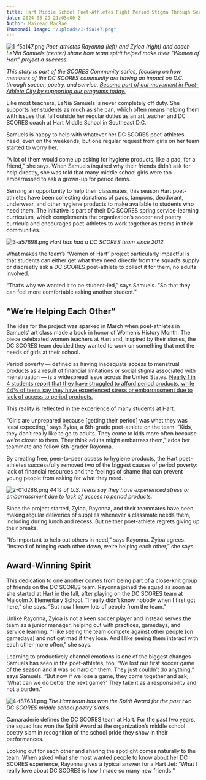 ```yaml
---
title: Hart Middle School Poet-Athletes Fight Period Stigma Through Service Learning
date: 2024-05-29 21:05:00 Z
Author: Mairead MacRae
Thumbnail Image: "/uploads/1-f5a147.png"
---
```


![1-f5a147.png](/uploads/1-f5a147.png)
*Poet-athletes Rayonna (left) and Zyioa (right) and coach LeNia Samuels (center) share how team spirit helped make their "Women of Hart" project a success.*




















*This story is part of the SCORES Community series, focusing on how members of the DC SCORES community are having an impact on D.C. through soccer, poetry, and service. [Become part of our movement in Poet-Athlete City by supporting our programs today.](https://give.dcscores.org/campaign/dc-scores-spring-giving/c585978)*

Like most teachers, LeNia Samuels is never completely off duty. She supports her students as much as she can, which often means helping them with issues that fall outside her regular duties as an art teacher and DC SCORES coach at Hart Middle School in Southeast D.C.

Samuels is happy to help with whatever her DC SCORES poet-athletes need, even on the weekends, but one regular request from girls on her team started to worry her.

“A lot of them would come up asking for hygiene products, like a pad, for a friend,” she says. When Samuels inquired why their friends didn’t ask for help directly, she was told that many middle school girls were too embarrassed to ask a grown-up for period items.

Sensing an opportunity to help their classmates, this season Hart poet-athletes have been collecting donations of pads, tampons, deodorant, underwear, and other hygiene products to make available to students who need them. The initiative is part of their DC SCORES spring service-learning curriculum, which complements the organization’s soccer and poetry curricula and encourages poet-athletes to work together as teams in their communities.

![3-a57698.png](/uploads/3-a57698.png)
*Hart has had a DC SCORES team since 2012.*

What makes the team’s “Women of Hart” project particularly impactful is that students can either get what they need directly from the squad’s supply or discreetly ask a DC SCORES poet-athlete to collect it for them, no adults involved.

“That’s why we wanted it to be student-led,” says Samuels. “So that they can feel more comfortable asking another student.”

## “We’re Helping Each Other”

The idea for the project was sparked in March when poet-athletes in Samuels’ art class made a book in honor of Women’s History Month. The piece celebrated women teachers at Hart and, inspired by their stories, the DC SCORES team decided they wanted to work on something that met the needs of girls at their school.

Period poverty — defined as having inadequate access to menstrual products as a result of financial limitations or social stigma associated with menstruation — is a widespread issue across the United States. [Nearly 1 in 4 students report that they have struggled to afford period products, while 44% of teens say they have experienced stress or embarrassment due to lack of access to period products.](https://period.org/uploads/2023-State-of-the-Period-Study.pdf)

This reality is reflected in the experience of many students at Hart.

“Girls are unprepared because \[getting their period\] was what they was least expecting,” says Zyioa, a 6th-grade poet-athlete on the team. “Kids, they don’t really like to go to adults. They come to kids more often because we’re closer to them. They think adults might embarrass them,” adds her teammate and fellow 6th-grader Rayonna.

By creating free, peer-to-peer access to hygiene products, the Hart poet-athletes successfully removed two of the biggest causes of period poverty: lack of financial resources and the feelings of shame that can prevent young people from asking for what they need.

![2-01d288.png](/uploads/2-01d288.png)
*44% of U.S. teens say they have experienced stress or embarrassment due to lack of access to period products.*

Since the project started, Zyioa, Rayonna, and their teammates have been making regular deliveries of supplies whenever a classmate needs them, including during lunch and recess. But neither poet-athlete regrets giving up their breaks.

“It’s important to help out others in need,” says Rayonna. Zyioa agrees. “Instead of bringing each other down, we’re helping each other,” she says.

## Award-Winning Spirit

This dedication to one another comes from being part of a close-knit group of friends on the DC SCORES team. Rayonna joined the squad as soon as she started at Hart in the fall, after playing on the DC SCORES team at Malcolm X Elementary School. “I really didn’t know nobody when I first got here,” she says. “But now I know lots of people from the team.”

Unlike Rayonna, Zyioa is not a keen soccer player and instead serves the team as a junior manager, helping out with practices, gamedays, and service learning. “I like seeing the team compete against other people \[on gamedays\] and not get mad if they lose. And I like seeing them interact with each other more often,” she says.

Learning to productively channel emotions is one of the biggest changes Samuels has seen in the poet-athletes, too. “We lost our first soccer game of the season and it was so hard on them. They just couldn’t do anything,” says Samuels. “But now if we lose a game, they come together and ask, ‘What can we do better the next game?’ They take it as a responsibility and not a burden.”

![4-f87631.png](/uploads/4-f87631.png)
*The Hart team has won the Spirit Award for the past two DC SCORES middle school poetry slams.*

Camaraderie defines the DC SCORES team at Hart. For the past two years, the squad has won the Spirit Award at the organization’s middle school poetry slam in recognition of the school pride they show in their performances.

Looking out for each other and sharing the spotlight comes naturally to the team. When asked what she most wanted people to know about her DC SCORES experience, Rayonna gives a typical answer for a Hart Jet: “What I really love about DC SCORES is how I made so many new friends.”